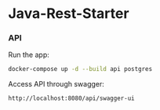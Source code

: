 # Java-Rest-Starter

<h3>API</h3>

Run the app:

```sh
docker-compose up -d --build api postgres
```

Access API through swagger:

```
http://localhost:8080/api/swagger-ui
```